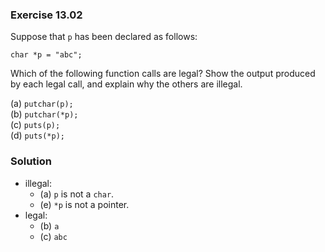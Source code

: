 ### Exercise 13.02
Suppose that `p` has been declared as follows:
```
char *p = "abc";
```

Which of the following function calls are legal? Show the output produced by each legal call, and explain why the others are illegal.

(a) `putchar(p);`   
(b) `putchar(*p);`  
(c\) `puts(p);`  
(d) `puts(*p);`

### Solution
- illegal:
  - (a) `p` is not a `char`.
  - (e) `*p` is not a pointer.
- legal:
  - (b) `a`
  - (c) `abc`
